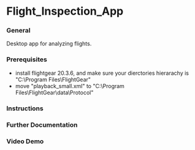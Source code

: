# Flight_Inspection_App
### General
Desktop app for analyzing flights.



### Prerequisites
* install flightgear 20.3.6, and make sure your dierctories hierarachy is "C:\Program Files\FlightGear"
* move "playback_small.xml" to "C:\Program Files\FlightGear\data\Protocol"

### Instructions

### Further Documentation

### Video Demo

